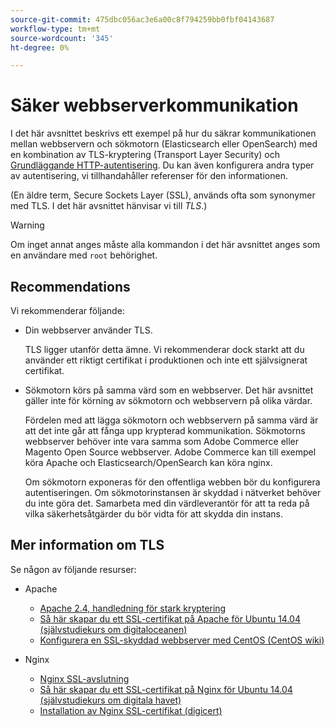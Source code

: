 ```yaml
---
source-git-commit: 475dbc056ac3e6a00c8f794259bb0fbf04143687
workflow-type: tm+mt
source-wordcount: '345'
ht-degree: 0%

---
```

# Säker webbserverkommunikation

I det här avsnittet beskrivs ett exempel på hur du säkrar kommunikationen mellan webbservern och sökmotorn (Elasticsearch eller OpenSearch) med en kombination av TLS-kryptering (Transport Layer Security) och [Grundläggande HTTP-autentisering](https://datatracker.ietf.org/doc/html/rfc2617). Du kan även konfigurera andra typer av autentisering, vi tillhandahåller referenser för den informationen.

(En äldre term, Secure Sockets Layer (SSL), används ofta som synonymer med TLS. I det här avsnittet hänvisar vi till *TLS*.)

>[!WARNING]
>
>Om inget annat anges måste alla kommandon i det här avsnittet anges som en användare med `root` behörighet.

## Recommendations

Vi rekommenderar följande:

* Din webbserver använder TLS.

   TLS ligger utanför detta ämne. Vi rekommenderar dock starkt att du använder ett riktigt certifikat i produktionen och inte ett självsignerat certifikat.

* Sökmotorn körs på samma värd som en webbserver. Det här avsnittet gäller inte för körning av sökmotorn och webbservern på olika värdar.

   Fördelen med att lägga sökmotorn och webbservern på samma värd är att det inte går att fånga upp krypterad kommunikation. Sökmotorns webbserver behöver inte vara samma som Adobe Commerce eller Magento Open Source webbserver. Adobe Commerce kan till exempel köra Apache och Elasticsearch/OpenSearch kan köra nginx.

   Om sökmotorn exponeras för den offentliga webben bör du konfigurera autentiseringen. Om sökmotorinstansen är skyddad i nätverket behöver du inte göra det. Samarbeta med din värdleverantör för att ta reda på vilka säkerhetsåtgärder du bör vidta för att skydda din instans.

## Mer information om TLS

Se någon av följande resurser:

* Apache

   * [Apache 2.4, handledning för stark kryptering](https://httpd.apache.org/docs/2.4/ssl/ssl_howto.html)
   * [Så här skapar du ett SSL-certifikat på Apache för Ubuntu 14.04 (självstudiekurs om digitaloceanen)](https://www.digitalocean.com/community/tutorials/how-to-create-a-ssl-certificate-on-apache-for-ubuntu-14-04)
   * [Konfigurera en SSL-skyddad webbserver med CentOS (CentOS wiki)](https://wiki.centos.org/HowTos/Https)

* Nginx

   * [Nginx SSL-avslutning](https://www.nginx.com/resources/admin-guide/nginx-ssl-termination/)
   * [Så här skapar du ett SSL-certifikat på Nginx för Ubuntu 14.04 (självstudiekurs om digitala havet)](https://www.digitalocean.com/community/tutorials/how-to-create-an-ssl-certificate-on-nginx-for-ubuntu-14-04)
   * [Installation av Nginx SSL-certifikat (digicert)](https://www.digicert.com/ssl-certificate-installation-nginx.htm)
